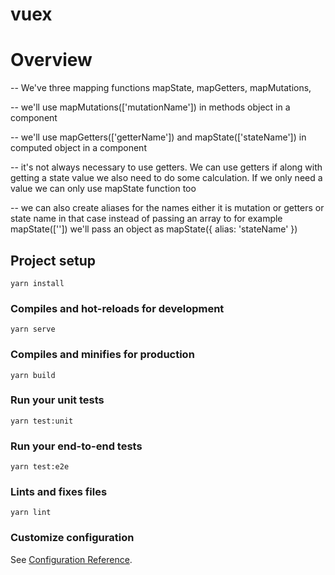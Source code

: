 # vuex

# Overview

-- We've three mapping functions mapState, mapGetters, mapMutations,

-- we'll use mapMutations(['mutationName']) in methods object in a component

-- we'll use mapGetters(['getterName'])
and mapState(['stateName']) in computed object in a component

-- it's not always necessary to use getters. We can use getters if along with getting a state value we also need to do some calculation. If we only need a value we can only use mapState function too

-- we can also create aliases for the names either it is mutation or getters or state name in that case instead of passing an array to for example mapState(['']) we'll pass an object as mapState({
alias: 'stateName'
})

## Project setup

```
yarn install
```

### Compiles and hot-reloads for development

```
yarn serve
```

### Compiles and minifies for production

```
yarn build
```

### Run your unit tests

```
yarn test:unit
```

### Run your end-to-end tests

```
yarn test:e2e
```

### Lints and fixes files

```
yarn lint
```

### Customize configuration

See [Configuration Reference](https://cli.vuejs.org/config/).
